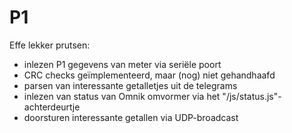 # P1

Effe lekker prutsen:
- inlezen P1 gegevens van meter via seriële poort
- CRC checks geïmplementeerd, maar (nog) niet gehandhaafd
- parsen van interessante getalletjes uit de telegrams
- inlezen van status van Omnik omvormer via het "/js/status.js"-achterdeurtje
- doorsturen interessante getallen via UDP-broadcast